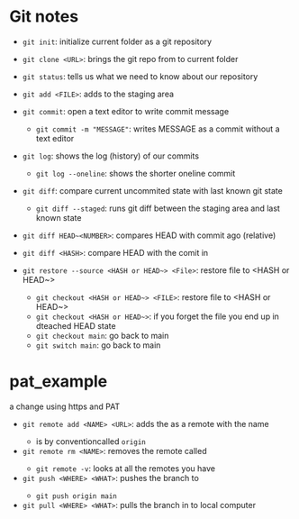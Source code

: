 # Git notes

- `git init`: initialize current folder as a git repository
- `git clone <URL>`: brings the git repo from <URL> to current folder
- `git status`: tells us what we need to know about our repository

- `git add <FILE>`: adds <FILE> to the staging area
- `git commit`: open a text editor to write commit message
    - `git commit -m "MESSAGE"`: writes MESSAGE as a commit without a text editor

- `git log`: shows the log (history) of our commits
    - `git log --oneline`: shows the shorter oneline commit

- `git diff`: compare current uncommited state with last known git state
    - `git diff --staged`: runs git diff between the staging area and last known state
- `git diff HEAD~<NUMBER>`: compares HEAD with commit <NUMBER> ago (relative)
- `git diff <HASH>`: compare HEAD with the comit in <HASH>

- `git restore --source <HASH or HEAD~> <File>`: restore file to <HASH or HEAD~>
    - `git checkout <HASH or HEAD~> <FILE>`: restore file to <HASH or HEAD~>
    - `git checkout <HASH or HEAD~>`: if you forget the file you end up in dteached HEAD state
    - `git checkout main`: go back to main
    - `git switch main`: go back to main 

# pat_example
a change using https and PAT 

- `git remote add <NAME> <URL>`: adds the <URL> as a remote with the name <NAME>
    - <NAME> is by conventioncalled `origin`
- `git remote rm <NAME>`: removes the remote called <NAME>
    - `git remote -v`: looks at all the remotes you have
- `git push <WHERE> <WHAT>`: pushes the <WHAT> branch to <WHERE>
    - `git push origin main`
- `git pull <WHERE> <WHAT>`: pulls the <WHAT> branch in <WHERE> to local computer
